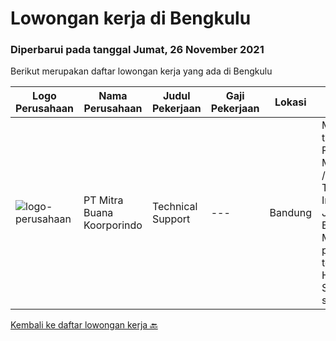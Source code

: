 
  # Lowongan kerja di Bengkulu

  ### Diperbarui pada tanggal Jumat, 26 November 2021

  Berikut merupakan daftar lowongan kerja yang ada di Bengkulu

  |Logo Perusahaan | Nama Perusahaan | Judul Pekerjaan | Gaji Pekerjaan | Lokasi | Deskripsi | Tanggal diunggah | Pranala |
  | -------------- | --------------- | --------------- | --------- | --------- | -------------- | ------- | ----------- |
  |![logo-perusahaan](https://image-service-cdn.seek.com.au/f239709d655cb2106929c841dd2b71edd206015d/ee4dce1061f3f616224767ad58cb2fc751b8d2dc)|PT Mitra Buana Koorporindo|Technical Support|---|Bandung|Maksimal 35 tahun Pendidikan Minimal SMK / D3 / S1 Teknik Informatika/ Jaringan / Elektro Memiliki pengetahuan tentang Hardware &amp; Software system,...|Selasa, 02 November 2021|https://www.jobstreet.co.id/id/job/technical-support-3676226?token=0~c5f1c7f9-512a-4a7f-8250-e7f6756d75a2&sectionRank=1&jobId=jobstreet-id-job-3676226|


  [Kembali ke daftar lowongan kerja 🔙](../README.md#daftar-lowongan-kerja)
  
